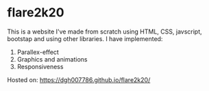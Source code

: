 # flare2k20

This is a website I've made from scratch using HTML, CSS, javscript, bootstap and using other libraries. 
I have implemented:
1. Parallex-effect
2. Graphics and animations
3. Responsiveness

Hosted on: https://dgh007786.github.io/flare2k20/
